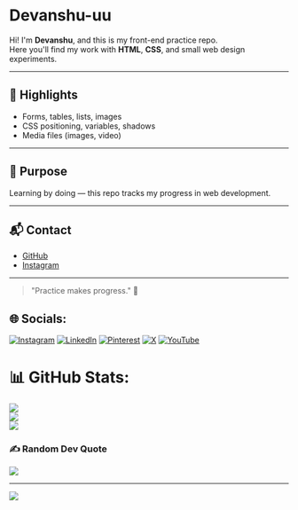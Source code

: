 # Devanshu-uu

Hi! I'm **Devanshu**, and this is my front-end practice repo.  
Here you'll find my work with **HTML**, **CSS**, and small web design experiments.

---

## 📁 Highlights

- Forms, tables, lists, images
- CSS positioning, variables, shadows
- Media files (images, video)

---

## 📌 Purpose

Learning by doing — this repo tracks my progress in web development.

---

## 📬 Contact

- [GitHub](https://github.com/Devanshu-uu)  
- [Instagram](https://www.instagram.com/devanshu.uu?igsh=MW1ocGt6aG5xc3c1ZA==)

---

> "Practice makes progress." 🚀

## 🌐 Socials:
[![Instagram](https://img.shields.io/badge/Instagram-%23E4405F.svg?logo=Instagram&logoColor=white)](https://instagram.com/devanshu.uu) [![LinkedIn](https://img.shields.io/badge/LinkedIn-%230077B5.svg?logo=linkedin&logoColor=white)](https://linkedin.com/in/devanshumaurya) [![Pinterest](https://img.shields.io/badge/Pinterest-%23E60023.svg?logo=Pinterest&logoColor=white)](https://pinterest.com/devanshu_uu) [![X](https://img.shields.io/badge/X-black.svg?logo=X&logoColor=white)](https://x.com/Devanshu_uu) [![YouTube](https://img.shields.io/badge/YouTube-%23FF0000.svg?logo=YouTube&logoColor=white)](https://youtube.com/@VispotGamer) 
# 📊 GitHub Stats:
![](https://github-readme-stats.vercel.app/api?username=Devanshu-uu&theme=chartreuse-dark&hide_border=false&include_all_commits=true&count_private=true)<br/>
![](https://nirzak-streak-stats.vercel.app/?user=Devanshu-uu&theme=chartreuse-dark&hide_border=false)<br/>
![](https://github-readme-stats.vercel.app/api/top-langs/?username=Devanshu-uu&theme=chartreuse-dark&hide_border=false&include_all_commits=true&count_private=true&layout=compact)

### ✍️ Random Dev Quote
![](https://quotes-github-readme.vercel.app/api?type=horizontal&theme=radical)

---
[![](https://visitcount.itsvg.in/api?id=Devanshu-uu&icon=4&color=3)](https://visitcount.itsvg.in)

<!-- Proudly created with GPRM ( https://gprm.itsvg.in ) -->
